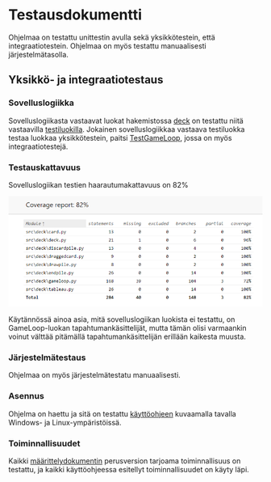 # Testausdokumentti

Ohjelmaa on testattu unittestin avulla sekä yksikkötestein, että integraatiotestein. Ohjelmaa on myös testattu manuaalisesti järjestelmätasolla.

## Yksikkö- ja integraatiotestaus

### Sovelluslogiikka

Sovelluslogiikasta vastaavat luokat hakemistossa [deck](../src/deck/) on testattu niitä vastaavilla [testiluokilla](../src/tests/). Jokainen sovelluslogiikkaa vastaava testiluokka testaa luokkaa yksikkötestein, paitsi [TestGameLoop](../src/tests/gameloop_test.py), jossa on myös integraatiotestejä.

### Testauskattavuus

Sovelluslogiikan testien haarautumakattavuus on 82%

![](./kuvat/haarautumakattavuus.png)

Käytännössä ainoa asia, mitä sovelluslogiikan luokista ei testattu, on GameLoop-luokan tapahtumankäsittelijät, mutta tämän olisi varmaankin voinut välttää pitämällä tapahtumankäsittelijän erillään kaikesta muusta. 

### Järjestelmätestaus

Ohjelmaa on myös järjestelmätestatu manuaalisesti.

### Asennus

Ohjelma on haettu ja sitä on testattu [käyttöohjeen](./kayttoohje.md) kuvaamalla tavalla Windows- ja Linux-ympäristöissä.

### Toiminnallisuudet

Kaikki [määrittelydokumentin](./vaatimusmaarittely.md) perusversion tarjoama toiminnallisuus on testattu, ja kaikki käyttöohjeessa esitellyt toiminnallisuudet on käyty läpi.


